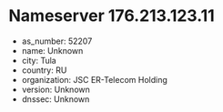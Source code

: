 # Nameserver 176.213.123.11

* as_number: 52207
* name: Unknown
* city: Tula
* country: RU
* organization: JSC ER-Telecom Holding
* version: Unknown
* dnssec: Unknown
